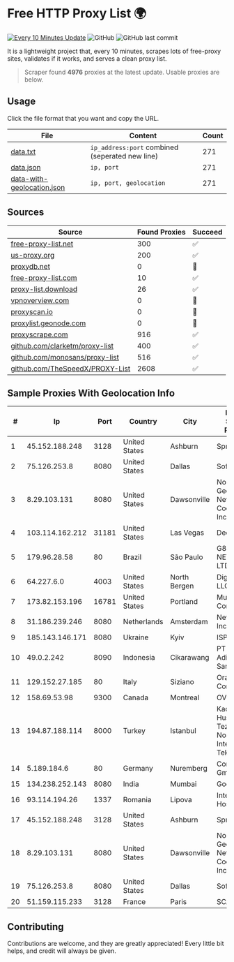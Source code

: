 
# Free HTTP Proxy List 🌍

[![Every 10 Minutes Update](https://github.com/mertguvencli/http-proxy-list/actions/workflows/main.yml/badge.svg?branch=main)](https://github.com/mertguvencli/http-proxy-list/actions/workflows/main.yml)
![GitHub](https://img.shields.io/github/license/mertguvencli/http-proxy-list)
![GitHub last commit](https://img.shields.io/github/last-commit/mertguvencli/http-proxy-list)

It is a lightweight project that, every 10 minutes, scrapes lots of free-proxy sites, validates if it works, and serves a clean proxy list.


> Scraper found **4976** proxies at the latest update. Usable proxies are below.

## Usage

Click the file format that you want and copy the URL.


|File|Content|Count|
|----|-------|-----|
|[data.txt](https://raw.githubusercontent.com/mertguvencli/http-proxy-list/main/proxy-list/data.txt)|`ip_address:port` combined (seperated new line)|271|
|[data.json](https://raw.githubusercontent.com/mertguvencli/http-proxy-list/main/proxy-list/data.json)|`ip, port`|271|
|[data-with-geolocation.json](https://raw.githubusercontent.com/mertguvencli/http-proxy-list/main/proxy-list/data-with-geolocation.json)|`ip, port, geolocation`|271|

## Sources

|Source|Found Proxies|Succeed|
|------|-------------|-------|
|[free-proxy-list.net](https://free-proxy-list.net)|300|✅|
|[us-proxy.org](https://www.us-proxy.org)|200|✅|
|[proxydb.net](http://proxydb.net)|0|🚫|
|[free-proxy-list.com](https://free-proxy-list.com/?page=&port=&type%5B%5D=http&type%5B%5D=https&up_time=0&search=Search)|10|✅|
|[proxy-list.download](https://www.proxy-list.download/HTTP)|26|✅|
|[vpnoverview.com](https://vpnoverview.com/privacy/anonymous-browsing/free-proxy-servers)|0|🚫|
|[proxyscan.io](https://www.proxyscan.io)|0|🚫|
|[proxylist.geonode.com](https://proxylist.geonode.com/api/proxy-list?limit=300&page=1&sort_by=lastChecked&sort_type=desc&protocols=http,https)|0|🚫|
|[proxyscrape.com](https://api.proxyscrape.com/v2/?request=displayproxies&protocol=http&timeout=10000&country=all&ssl=all&anonymity=all)|916|✅|
|[github.com/clarketm/proxy-list](https://raw.githubusercontent.com/clarketm/proxy-list/master/proxy-list-raw.txt)|400|✅|
|[github.com/monosans/proxy-list](https://raw.githubusercontent.com/monosans/proxy-list/main/proxies/http.txt)|516|✅|
|[github.com/TheSpeedX/PROXY-List](https://raw.githubusercontent.com/TheSpeedX/PROXY-List/master/http.txt)|2608|✅|


## Sample Proxies With Geolocation Info

|#|Ip|Port|Country|City|Internet Service Provider|
|-|--|----|-------|----|-------------------------|
|1|45.152.188.248|3128|United States|Ashburn|Sprint|
|2|75.126.253.8|8080|United States|Dallas|SoftLayer|
|3|8.29.103.131|8080|United States|Dawsonville|North Georgia Network Cooperative, Inc|
|4|103.114.162.212|31181|United States|Las Vegas|DediPath|
|5|179.96.28.58|80|Brazil|São Paulo|G8 NETWORKS LTDA|
|6|64.227.6.0|4003|United States|North Bergen|DigitalOcean, LLC|
|7|173.82.153.196|16781|United States|Portland|Multacom Corporation|
|8|31.186.239.246|8080|Netherlands|Amsterdam|NetSkope Inc|
|9|185.143.146.171|8080|Ukraine|Kyiv|ISP UTELS|
|10|49.0.2.242|8090|Indonesia|Cikarawang|PT Usaha Adi Sanggoro|
|11|129.152.27.185|80|Italy|Siziano|Oracle Corporation|
|12|158.69.53.98|9300|Canada|Montreal|OVH SAS|
|13|194.87.188.114|8000|Turkey|Istanbul|Kadir Huseyin Tezcan Nosspeed Internet Teknolojileri|
|14|5.189.184.6|80|Germany|Nuremberg|Contabo GmbH|
|15|134.238.252.143|8080|India|Mumbai|Google LLC|
|16|93.114.194.26|1337|Romania|Lipova|Interkvm Host SRL|
|17|45.152.188.248|3128|United States|Ashburn|Sprint|
|18|8.29.103.131|8080|United States|Dawsonville|North Georgia Network Cooperative, Inc|
|19|75.126.253.8|8080|United States|Dallas|SoftLayer|
|20|51.159.115.233|3128|France|Paris|SCALEWAY|



## Contributing

Contributions are welcome, and they are greatly appreciated! Every
little bit helps, and credit will always be given.

